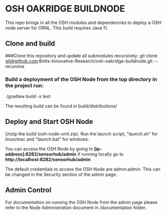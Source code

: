 # OSH OAKRIDGE BUILDNODE
This repo brings in all the OSH modules and dependencies to deploy a OSH node server for ORNL. This build requires Java 11.

## Clone and build

###Clone this repository and update all submodules recursively:
git clone git@github.com:Botts-Innovative-Research/osh-oakridge-buildnode.git --recursive

### Build a deployment of the OSH Node from the top directory in the project run:
./gradlew build -x test

The resulting build can be found in build/distributions/

## Deploy and Start OSH Node
Unzip the build (osh-node-ornl.zip). Run the launch script, "launch.sh" for linux/mac and "launch.bat" for windows.

You can access the OSH Node by going to **[ip-address]:8282/sensorhub/admin** if running locally go to **http://localhost:8282/sensorhub/admin**

The default credentials to access the OSH Node are admin:admin. This can be changed in the Security section of the admin page.

## Admin Control

For documentation on running the OSH Node from the admin page please refer to the Node Administration document in /documentation folder.



